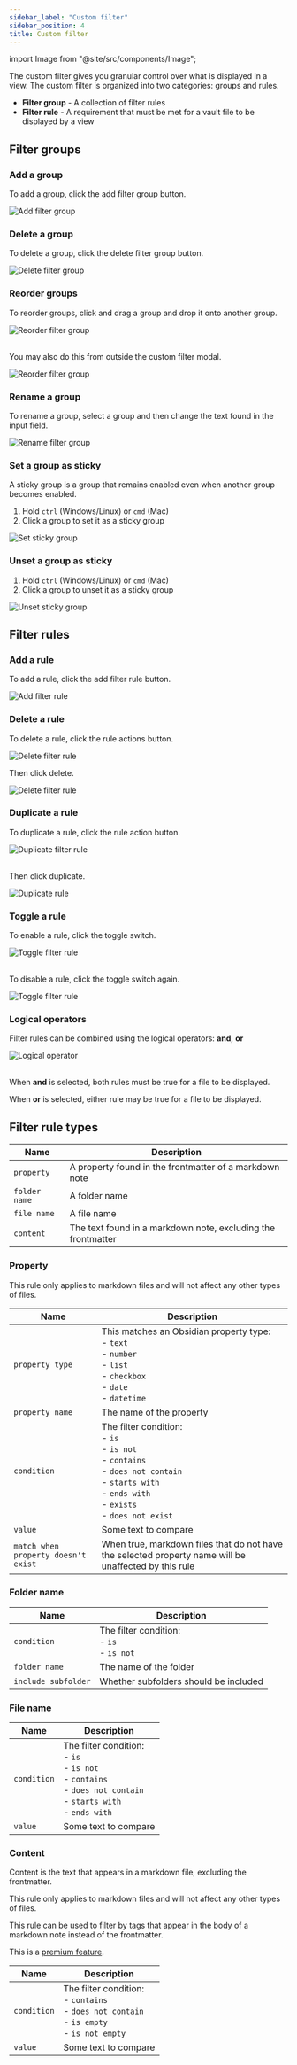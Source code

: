 ```yaml
---
sidebar_label: "Custom filter"
sidebar_position: 4
title: Custom filter
---
```


import Image from "@site/src/components/Image";

The custom filter gives you granular control over what is displayed in a view. The custom filter is organized into two categories: groups and rules.

-   **Filter group** - A collection of filter rules
-   **Filter rule** - A requirement that must be met for a vault file to be displayed by a view

## Filter groups

### Add a group

To add a group, click the add filter group button.

<Image src="filters/img/add-group.png" alt="Add filter group" maxWidth="400px"/>

### Delete a group

To delete a group, click the delete filter group button.

<Image src="filters/img/delete-group.png" alt="Delete filter group" maxWidth="400px"/>

### Reorder groups

To reorder groups, click and drag a group and drop it onto another group.

<Image src="filters/img/reorder-1.png" alt="Reorder filter group" maxWidth="400px"/>

<br/>
<br/>

You may also do this from outside the custom filter modal.

<Image src="filters/img/reorder-2.png" alt="Reorder filter group" maxWidth="300px"/>

### Rename a group

To rename a group, select a group and then change the text found in the input field.

<Image src="filters/img/rename-group.png" alt="Rename filter group" maxWidth="400px"/>

### Set a group as sticky

A sticky group is a group that remains enabled even when another group becomes enabled.

1. Hold `ctrl` (Windows/Linux) or `cmd` (Mac)
2. Click a group to set it as a sticky group

<Image src="filters/img/sticky-1.png" alt="Set sticky group" maxWidth="300px"/>

### Unset a group as sticky

1. Hold `ctrl` (Windows/Linux) or `cmd` (Mac)
2. Click a group to unset it as a sticky group

<Image src="filters/img/sticky-2.png" alt="Unset sticky group" maxWidth="300px"/>

## Filter rules

### Add a rule

To add a rule, click the add filter rule button.

<Image src="filters/img/add-rule.png" alt="Add filter rule" maxWidth="400px"/>

### Delete a rule

To delete a rule, click the rule actions button.

<Image src="filters/img/delete-rule-1.png" alt="Delete filter rule" maxWidth="400px"/>

Then click delete.

<Image src="filters/img/delete-rule-2.png" alt="Delete filter rule" maxWidth="400px"/>

### Duplicate a rule

To duplicate a rule, click the rule action button.

<Image src="filters/img/duplicate-1.png" alt="Duplicate filter rule" maxWidth="400px"/>

<br/>
<br/>

Then click duplicate.

<Image src="filters/img/duplicate-2.png" alt="Duplicate rule" maxWidth="400px"/>

### Toggle a rule

To enable a rule, click the toggle switch.

<Image src="filters/img/toggle-1.png" alt="Toggle filter rule" maxWidth="400px"/>

<br/>
<br/>

To disable a rule, click the toggle switch again.

<Image src="filters/img/toggle-2.png" alt="Toggle filter rule" maxWidth="400px"/>

### Logical operators

Filter rules can be combined using the logical operators: **and**, **or**

<Image src="filters/img/logical-operator.png" alt="Logical operator" maxWidth="400px"/>

<br/>
<br/>

When **and** is selected, both rules must be true for a file to be displayed.

When **or** is selected, either rule may be true for a file to be displayed.

## Filter rule types

| Name          | Description                                                  |
| ------------- | ------------------------------------------------------------ |
| `property`    | A property found in the frontmatter of a markdown note       |
| `folder name` | A folder name                                                |
| `file name`   | A file name                                                  |
| `content`     | The text found in a markdown note, excluding the frontmatter |

### Property

This rule only applies to markdown files and will not affect any other types of files.

| Name                                | Description                                                                                                                                                           |
| ----------------------------------- | --------------------------------------------------------------------------------------------------------------------------------------------------------------------- |
| `property type`                     | This matches an Obsidian property type:<br/>- `text` <br/>- `number`<br/>- `list`<br/>- `checkbox`<br/>- `date`<br/>- `datetime`                                      |
| `property name`                     | The name of the property                                                                                                                                              |
| `condition`                         | The filter condition:<br/>- `is`<br/>- `is not`<br/>- `contains`<br/>- `does not contain`<br/>- `starts with`<br/>- `ends with`<br/>- `exists`<br/>- `does not exist` |
| `value`                             | Some text to compare                                                                                                                                                  |
| `match when property doesn't exist` | When true, markdown files that do not have the selected property name will be unaffected by this rule                                                                 |

### Folder name

| Name                | Description                                     |
| ------------------- | ----------------------------------------------- |
| `condition`         | The filter condition:<br/>- `is`<br/>- `is not` |
| `folder name`       | The name of the folder                          |
| `include subfolder` | Whether subfolders should be included           |

### File name

| Name        | Description                                                                                                                     |
| ----------- | ------------------------------------------------------------------------------------------------------------------------------- |
| `condition` | The filter condition:<br/>- `is`<br/>- `is not`<br/>- `contains`<br/>- `does not contain`<br/>- `starts with`<br/>- `ends with` |
| `value`     | Some text to compare                                                                                                            |

### Content

Content is the text that appears in a markdown file, excluding the frontmatter.

This rule only applies to markdown files and will not affect any other types of files.

This rule can be used to filter by tags that appear in the body of a markdown note instead of the frontmatter.

This is a [premium feature](/docs/premium/).

| Name        | Description                                                                                           |
| ----------- | ----------------------------------------------------------------------------------------------------- |
| `condition` | The filter condition:<br/>- `contains`<br/>- `does not contain`<br/>- `is empty`<br/>- `is not empty` |
| `value`     | Some text to compare                                                                                  |
